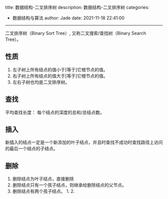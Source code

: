 title: 数据结构-二叉排序树
description: 数据结构-二叉排序树
categories:
  - 数据结构与算法
author: Jade
date: 2021-11-18 22:41:00
---

二叉排序树（Binary Sort Tree）, 又称二叉搜索/查找树（Binary Search Tree）。

## 性质
1. 左子树上所有结点的值小于[等于]它根节点的值。
2. 右子树上所有结点的值大于[等于]它根节点的值。
3. 左右子树也均是二叉排序树。

## 查找
平均查找长度： 每个结点的深度的总和/总结点数。

## 插入
新插入的结点一定是一个新添加的叶子结点，并且时查找不成功时查找路径上访问的最后一个结点的子结点。

## 删除
1. 删除结点为叶子结点，直接删除
2. 删除结点只有一个孩子结点，则继承给删除结点的父节点。
3. 删除结点有两个孩子结点。
   1. 
   2. 